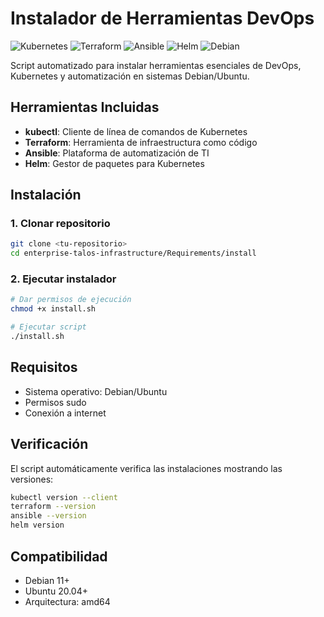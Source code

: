 # Instalador de Herramientas DevOps

![Kubernetes](https://img.shields.io/badge/kubectl-Latest-326CE5?style=for-the-badge&logo=kubernetes&logoColor=white)
![Terraform](https://img.shields.io/badge/Terraform-Latest-7B42BC?style=for-the-badge&logo=terraform&logoColor=white)
![Ansible](https://img.shields.io/badge/Ansible-Latest-EE0000?style=for-the-badge&logo=ansible&logoColor=white)
![Helm](https://img.shields.io/badge/Helm-Latest-0F1689?style=for-the-badge&logo=helm&logoColor=white)
![Debian](https://img.shields.io/badge/Debian-Ubuntu-A81D33?style=for-the-badge&logo=debian&logoColor=white)

Script automatizado para instalar herramientas esenciales de DevOps, Kubernetes y automatización en sistemas Debian/Ubuntu.

## Herramientas Incluidas

- **kubectl**: Cliente de línea de comandos de Kubernetes
- **Terraform**: Herramienta de infraestructura como código
- **Ansible**: Plataforma de automatización de TI
- **Helm**: Gestor de paquetes para Kubernetes

## Instalación

### 1. Clonar repositorio

```bash
git clone <tu-repositorio>
cd enterprise-talos-infrastructure/Requirements/install
```

### 2. Ejecutar instalador

```bash
# Dar permisos de ejecución
chmod +x install.sh

# Ejecutar script
./install.sh
```

## Requisitos

- Sistema operativo: Debian/Ubuntu
- Permisos sudo
- Conexión a internet

## Verificación

El script automáticamente verifica las instalaciones mostrando las versiones:

```bash
kubectl version --client
terraform --version
ansible --version
helm version
```

## Compatibilidad

- Debian 11+
- Ubuntu 20.04+
- Arquitectura: amd64
